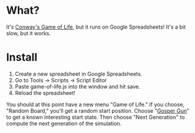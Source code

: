 # What?

It's [Conway's Game of Life](http://en.wikipedia.org/wiki/Conway's_Game_of_Life), but it runs on Google Spreadsheets! It's a bit slow, but it works.

# Install

1. Create a new spreadsheet in Google Spreadsheets.
2. Go to Tools -> Scripts -> Script Editor
3. Paste game-of-life.js into the window and hit save.
4. Reload the spreadsheet!

You should at this point have a new menu "Game of Life." If you choose, "Random Board," you'll get a random start position. Choose "[Gosper Gun](http://en.wikipedia.org/wiki/Gun_%28cellular_automaton%29)" to get a known interesting start state. Then choose "Next Generation" to compute the next generation of the simulation.